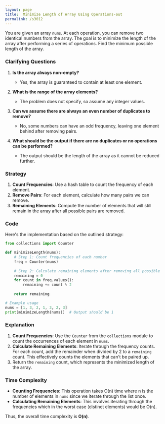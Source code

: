 ```yaml
---
layout: page
title:  Minimize Length of Array Using Operations-out
permalink: /s3012
---
```


You are given an array `nums`. At each operation, you can remove two identical numbers from the array. The goal is to minimize the length of the array after performing a series of operations. Find the minimum possible length of the array.

### Clarifying Questions

1. **Is the array always non-empty?**
   - Yes, the array is guaranteed to contain at least one element.

2. **What is the range of the array elements?**
   - The problem does not specify, so assume any integer values.

3. **Can we assume there are always an even number of duplicates to remove?**
   - No, some numbers can have an odd frequency, leaving one element behind after removing pairs.

4. **What should be the output if there are no duplicates or no operations can be performed?**
   - The output should be the length of the array as it cannot be reduced further.

### Strategy

1. **Count Frequencies**: Use a hash table to count the frequency of each element.
2. **Remove Pairs**: For each element, calculate how many pairs we can remove.
3. **Remaining Elements**: Compute the number of elements that will still remain in the array after all possible pairs are removed.

### Code

Here's the implementation based on the outlined strategy:

```python
from collections import Counter

def minimizeLength(nums):
    # Step 1: Count frequencies of each number
    freq = Counter(nums)
    
    # Step 2: Calculate remaining elements after removing all possible pairs
    remaining = 0
    for count in freq.values():
        remaining += count % 2
    
    return remaining

# Example usage
nums = [1, 3, 2, 1, 3, 2, 3]
print(minimizeLength(nums))  # Output should be 1
```

### Explanation

1. **Count Frequencies**: Use the `Counter` from the `collections` module to count the occurrences of each element in `nums`.
2. **Calculate Remaining Elements**: Iterate through the frequency counts. For each count, add the remainder when divided by 2 to a `remaining` count. This effectively counts the elements that can't be paired up.
3. Return the `remaining` count, which represents the minimized length of the array.

### Time Complexity

- **Counting Frequencies**: This operation takes O(n) time where n is the number of elements in `nums` since we iterate through the list once.
- **Calculating Remaining Elements**: This involves iterating through the frequencies which in the worst case (distinct elements) would be O(n).

Thus, the overall time complexity is **O(n)**.